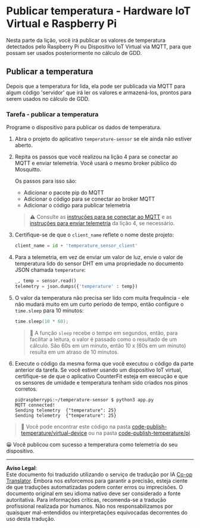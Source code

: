 <!--
CO_OP_TRANSLATOR_METADATA:
{
  "original_hash": "4efc74299e19f5d08f2f3f34451a11ba",
  "translation_date": "2025-08-28T04:13:07+00:00",
  "source_file": "2-farm/lessons/1-predict-plant-growth/single-board-computer-temp-publish.md",
  "language_code": "br"
}
-->
# Publicar temperatura - Hardware IoT Virtual e Raspberry Pi

Nesta parte da lição, você irá publicar os valores de temperatura detectados pelo Raspberry Pi ou Dispositivo IoT Virtual via MQTT, para que possam ser usados posteriormente no cálculo de GDD.

## Publicar a temperatura

Depois que a temperatura for lida, ela pode ser publicada via MQTT para algum código 'servidor' que irá ler os valores e armazená-los, prontos para serem usados no cálculo de GDD.

### Tarefa - publicar a temperatura

Programe o dispositivo para publicar os dados de temperatura.

1. Abra o projeto do aplicativo `temperature-sensor` se ele ainda não estiver aberto.

1. Repita os passos que você realizou na lição 4 para se conectar ao MQTT e enviar telemetria. Você usará o mesmo broker público do Mosquitto.

    Os passos para isso são:

    - Adicionar o pacote pip do MQTT
    - Adicionar o código para se conectar ao broker MQTT
    - Adicionar o código para publicar telemetria

    > ⚠️ Consulte as [instruções para se conectar ao MQTT](../../../1-getting-started/lessons/4-connect-internet/single-board-computer-mqtt.md) e as [instruções para enviar telemetria](../../../1-getting-started/lessons/4-connect-internet/single-board-computer-telemetry.md) da lição 4, se necessário.

1. Certifique-se de que o `client_name` reflete o nome deste projeto:

    ```python
    client_name = id + 'temperature_sensor_client'
    ```

1. Para a telemetria, em vez de enviar um valor de luz, envie o valor de temperatura lido do sensor DHT em uma propriedade no documento JSON chamada `temperature`:

    ```python
    _, temp = sensor.read()
    telemetry = json.dumps({'temperature' : temp})
    ```

1. O valor da temperatura não precisa ser lido com muita frequência - ele não mudará muito em um curto período de tempo, então configure o `time.sleep` para 10 minutos:

    ```cpp
    time.sleep(10 * 60);
    ```

    > 💁 A função `sleep` recebe o tempo em segundos, então, para facilitar a leitura, o valor é passado como o resultado de um cálculo. São 60s em um minuto, então 10 x (60s em um minuto) resulta em um atraso de 10 minutos.

1. Execute o código da mesma forma que você executou o código da parte anterior da tarefa. Se você estiver usando um dispositivo IoT virtual, certifique-se de que o aplicativo CounterFit esteja em execução e que os sensores de umidade e temperatura tenham sido criados nos pinos corretos.

    ```output
    pi@raspberrypi:~/temperature-sensor $ python3 app.py
    MQTT connected!
    Sending telemetry  {"temperature": 25}
    Sending telemetry  {"temperature": 25}
    ```

> 💁 Você pode encontrar este código na pasta [code-publish-temperature/virtual-device](../../../../../2-farm/lessons/1-predict-plant-growth/code-publish-temperature/virtual-device) ou na pasta [code-publish-temperature/pi](../../../../../2-farm/lessons/1-predict-plant-growth/code-publish-temperature/pi).

😀 Você publicou com sucesso a temperatura como telemetria do seu dispositivo.

---

**Aviso Legal**:  
Este documento foi traduzido utilizando o serviço de tradução por IA [Co-op Translator](https://github.com/Azure/co-op-translator). Embora nos esforcemos para garantir a precisão, esteja ciente de que traduções automatizadas podem conter erros ou imprecisões. O documento original em seu idioma nativo deve ser considerado a fonte autoritativa. Para informações críticas, recomenda-se a tradução profissional realizada por humanos. Não nos responsabilizamos por quaisquer mal-entendidos ou interpretações equivocadas decorrentes do uso desta tradução.